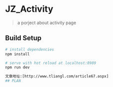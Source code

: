 # JZ_Activity

> a porject about activity page

## Build Setup

``` bash
# install dependencies
npm install

# serve with hot reload at localhost:8989
npm run dev

文章地址:[http://www.tliangl.com/article67.aspx]
## PLAN
